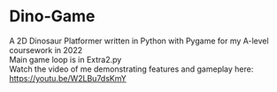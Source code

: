 # Dino-Game
A 2D Dinosaur Platformer written in Python with Pygame for my A-level coursework in 2022 <br>
Main game loop is in Extra2.py <br>
Watch the video of me demonstrating features and gameplay here: https://youtu.be/W2LBu7dsKmY


